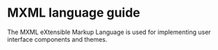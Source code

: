 # MXML language guide

The MXML eXtensible Markup Language is used for implementing user interface components and themes.